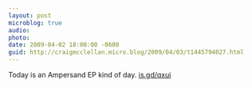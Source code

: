 ```yaml
---
layout: post
microblog: true
audio: 
photo: 
date: 2009-04-02 18:00:00 -0600
guid: http://craigmcclellan.micro.blog/2009/04/03/t1445794027.html
---
```

Today is an Ampersand EP kind of day.  [is.gd/qxui](http://is.gd/qxui)
